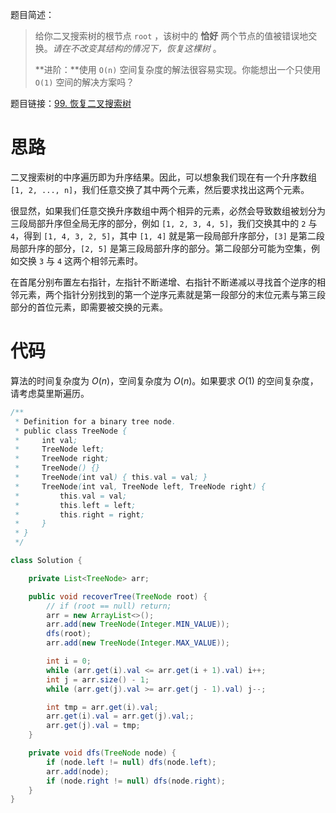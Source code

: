 题目简述：

> 给你二叉搜索树的根节点 `root` ，该树中的 **恰好** 两个节点的值被错误地交换。*请在不改变其结构的情况下，恢复这棵树* 。
>
> **进阶：**使用 `O(n)` 空间复杂度的解法很容易实现。你能想出一个只使用 `O(1)` 空间的解决方案吗？

题目链接：[99. 恢复二叉搜索树](https://leetcode.cn/problems/recover-binary-search-tree/)

# 思路

二叉搜索树的中序遍历即为升序结果。因此，可以想象我们现在有一个升序数组 `[1, 2, ..., n]`，我们任意交换了其中两个元素，然后要求找出这两个元素。

很显然，如果我们任意交换升序数组中两个相异的元素，必然会导致数组被划分为三段局部升序但全局无序的部分，例如 `[1, 2, 3, 4, 5]`，我们交换其中的 `2` 与 `4`，得到 `[1, 4, 3, 2, 5]`，其中 `[1, 4]` 就是第一段局部升序部分，`[3]` 是第二段局部升序的部分，`[2, 5]` 是第三段局部升序的部分。第二段部分可能为空集，例如交换 `3` 与 `4` 这两个相邻元素时。

在首尾分别布置左右指针，左指针不断递增、右指针不断递减以寻找首个逆序的相邻元素，两个指针分别找到的第一个逆序元素就是第一段部分的末位元素与第三段部分的首位元素，即需要被交换的元素。

# 代码

算法的时间复杂度为 $O(n)$，空间复杂度为 $O(n)$。如果要求 $O(1)$ 的空间复杂度，请考虑莫里斯遍历。

```java
/**
 * Definition for a binary tree node.
 * public class TreeNode {
 *     int val;
 *     TreeNode left;
 *     TreeNode right;
 *     TreeNode() {}
 *     TreeNode(int val) { this.val = val; }
 *     TreeNode(int val, TreeNode left, TreeNode right) {
 *         this.val = val;
 *         this.left = left;
 *         this.right = right;
 *     }
 * }
 */

class Solution {

    private List<TreeNode> arr;

    public void recoverTree(TreeNode root) {
        // if (root == null) return;
        arr = new ArrayList<>();
        arr.add(new TreeNode(Integer.MIN_VALUE));
        dfs(root);
        arr.add(new TreeNode(Integer.MAX_VALUE));

        int i = 0;
        while (arr.get(i).val <= arr.get(i + 1).val) i++;
        int j = arr.size() - 1;
        while (arr.get(j).val >= arr.get(j - 1).val) j--;

        int tmp = arr.get(i).val;
        arr.get(i).val = arr.get(j).val;;
        arr.get(j).val = tmp;
    }

    private void dfs(TreeNode node) {
        if (node.left != null) dfs(node.left);
        arr.add(node);
        if (node.right != null) dfs(node.right);
    }
}
```

